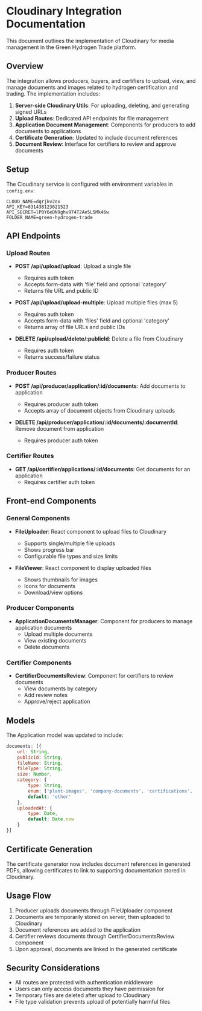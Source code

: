 # Cloudinary Integration Documentation

This document outlines the implementation of Cloudinary for media management in the Green Hydrogen Trade platform.

## Overview

The integration allows producers, buyers, and certifiers to upload, view, and manage documents and images related to hydrogen certification and trading. The implementation includes:

1. **Server-side Cloudinary Utils**: For uploading, deleting, and generating signed URLs
2. **Upload Routes**: Dedicated API endpoints for file management
3. **Application Document Management**: Components for producers to add documents to applications
4. **Certificate Generation**: Updated to include document references
5. **Document Review**: Interface for certifiers to review and approve documents

## Setup

The Cloudinary service is configured with environment variables in `config.env`:

```
CLOUD_NAME=dqrjkv2ox
API_KEY=831438123621523
API_SECRET=lP0Y6eDN9ghv974T2Ae5L5Mk46w
FOLDER_NAME=green-hydrogen-trade
```

## API Endpoints

### Upload Routes

- **POST /api/upload/upload**: Upload a single file
  - Requires auth token
  - Accepts form-data with 'file' field and optional 'category'
  - Returns file URL and public ID

- **POST /api/upload/upload-multiple**: Upload multiple files (max 5)
  - Requires auth token
  - Accepts form-data with 'files' field and optional 'category'
  - Returns array of file URLs and public IDs

- **DELETE /api/upload/delete/:publicId**: Delete a file from Cloudinary
  - Requires auth token
  - Returns success/failure status

### Producer Routes

- **POST /api/producer/application/:id/documents**: Add documents to application
  - Requires producer auth token
  - Accepts array of document objects from Cloudinary uploads

- **DELETE /api/producer/application/:id/documents/:documentId**: Remove document from application
  - Requires producer auth token

### Certifier Routes

- **GET /api/certifier/applications/:id/documents**: Get documents for an application
  - Requires certifier auth token

## Front-end Components

### General Components

- **FileUploader**: React component to upload files to Cloudinary
  - Supports single/multiple file uploads
  - Shows progress bar
  - Configurable file types and size limits

- **FileViewer**: React component to display uploaded files
  - Shows thumbnails for images
  - Icons for documents
  - Download/view options

### Producer Components

- **ApplicationDocumentsManager**: Component for producers to manage application documents
  - Upload multiple documents
  - View existing documents
  - Delete documents

### Certifier Components

- **CertifierDocumentsReview**: Component for certifiers to review documents
  - View documents by category
  - Add review notes
  - Approve/reject application

## Models

The Application model was updated to include:

```javascript
documents: [{
    url: String,
    publicId: String,
    fileName: String,
    fileType: String,
    size: Number,
    category: {
        type: String,
        enum: ['plant-images', 'company-documents', 'certifications', 'process-diagrams', 'other'],
        default: 'other'
    },
    uploadedAt: {
        type: Date,
        default: Date.now
    }
}]
```

## Certificate Generation

The certificate generator now includes document references in generated PDFs, allowing certificates to link to supporting documentation stored in Cloudinary.

## Usage Flow

1. Producer uploads documents through FileUploader component
2. Documents are temporarily stored on server, then uploaded to Cloudinary
3. Document references are added to the application
4. Certifier reviews documents through CertifierDocumentsReview component
5. Upon approval, documents are linked in the generated certificate

## Security Considerations

- All routes are protected with authentication middleware
- Users can only access documents they have permission for
- Temporary files are deleted after upload to Cloudinary
- File type validation prevents upload of potentially harmful files
